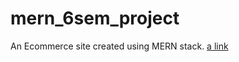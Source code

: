 # mern_6sem_project
An Ecommerce site created using MERN stack.
[a link](https://ecommerce-ak.herokuapp.com/)
